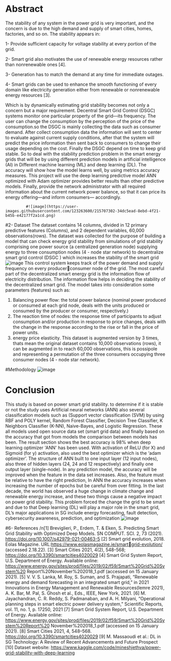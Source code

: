 # Abstract
The stability of any system in the power grid is very important, and the concern is due to the high 
demand and supply of smart cities, homes, factories, and so on. The stability appears in: 

1- Provide sufficient capacity for voltage stability at every portion of the grid.

2- Smart grid also motivates the use of renewable energy resources rather than nonrenewable 
ones [4].

3- Generation has to match the demand at any time for immediate outages.

4- Smart grids can be used to enhance the smooth functioning of every domain like electricity 
generation either from renewable or nonrenewable energy resources [3].

Which is by dynamically estimating grid stability becomes not only a concern but a major 
requirement. Decentral Smart Grid Control (DSGC) systems monitor one particular property of 
the grid—its frequency. The user can change the consumption by the perception of the price of 
the consumption.so the DSGC is mainly collecting the data such as consumer demand.
After collect consumption data the information will sent to center to evaluate against current 
supply conditions, after that the system will predict the price information then sent back to 
consumers to change their usage depending on the cost. Finally the DSGC depend on time to 
keep grid stable.
So to deal with the stability prediction problem in the smart energy grids that will be by using 
different prediction models in artificial intelligence (AI) in Different machine learning (ML) and 
deep learning (DL).
The accuracy will show how the model learns well, by using metrics accuracy measures.
This project will use the deep learning predictive model ANN optimized with Adam optimizer 
provides better results than other predictive models.
Finally, provide the network administrator with all required information about the current 
network power balance, so that it can price its energy offering—and inform consumers—
accordingly.


             #![image](https://user-images.githubusercontent.com/123263600/215707302-34dc5ead-8ebd-4f21-b45b-e42177f2a1cd.png)

#2- Dataset
The dataset contains 14 columns, divided in 12 primary predictive features (Columns), and 2 
dependent variables, 60,000 observations(rows).
The dataset was collected for the purpose of building a model that can check energy grid stability 
from simulations of grid stability comprising one power source (a centralized generation node) 
supplying energy to three consumption nodes (4 - node star network) to decentralize smart grid 
control (DSGC ) which increases the stability of the smart grid  
![image](https://user-images.githubusercontent.com/123263600/215707735-04a529f5-99fe-4e45-a099-60ef261c0f09.png)
This control system keeps track of the power demand and supply frequency on every producerconsumer node of the grid.
The most careful part of the decentralized smart energy grid is the information flow of electricity 
distribution. The information flow helps in deciding the stability of the decentralized smart grid. 
The model takes into consideration some parameters (features) such as:
1. Balancing power flow: the total power balance (nominal power produced or consumed at 
each grid node, deals with the units produced or consumed by the producer or consumer, 
respectively.)
2. The reaction time of nodes: the response time of participants to adjust consumption 
and/or production in response to price changes, deals with the change in the response 
according to the rise or fall in the price of power units.
3. energy price elasticity.
This dataset is augmented version by 3 times, thats mean the original dataset contains 10,000 
observations (rows), it can be augmented in to reach 60,000 observations, this is possipole and 
representing a permutation of the three consumers occupying three consumer nodes (4 - node star 
network).

#Methodology
                                  ![image](https://user-images.githubusercontent.com/123263600/215708121-6b734b0a-bdd7-42ac-9dba-282a146ca221.png)


# Conclusion
This study is based on power smart grid stability. to determine if it is stable or not the study 
uses Artificial neural networks (ANN) also several classification models such as (Support vector 
classification (SVM) by using RBF and POLY kernel, Random Forest Classifier, Decision Tree 
Classifier, K Neighbors Classifier (K-NN), Naive-Bayes, and Logistic Regression. These all 
models used open source data set (smart grid data) and finally based on the accuracy that got 
from models the comparison between models has been.
The result section shows the best accuracy is 98% when deep learning optimizer 'ANN' has been 
used. With activation of ReLU (for X) and Sigmoid (for y) activation, also used the best 
optimizer which is the ‘adam optimizer’.
The structure of ANN built to one input layer (12 input nodes), also three of hidden layers (24, 
24 and 12 respectively) and finally one output layer (single-node).
In any prediction model, the accuracy will be improved when the feature in the data set 
increases. Also, the feature must be relative to have the right prediction, In ANN the accuracy 
increases when increasing the number of epochs but be careful from over fitting.
In the last decade, the world has observed a huge change in climate change and renewable 
energy increase, and these two things cause a negative impact on power grid stability. This 
problem forced the change the grid to be smart and due to that Deep learning (DL) will play a 
major role in the smart grid, DL’s major applications in SG include energy forecasting, fault 
detection, cybersecurity awareness, prediction, and optimization
                          ![image](https://user-images.githubusercontent.com/123263600/215708834-49d0d878-29a8-4364-a40b-6b47ffda0c84.png)

#6- References
/n[1] Breviglieri, P., Erdem, T. & Eken, S. Predicting Smart Grid Stability with Optimized Deep 
Models. SN COMPUT. SCI. 2, 73 (2021). https://doi.org/10.1007/s42979-021-00463-5
[2] Smart grid evolution, 2018. Eolas Magazine. URL:https://www.eolasmagazine.ie/smartgrid-evolution/ (accessed 2.18.22).
[3] Smart Cities 2021, 4(2), 548-568; https://doi.org/10.3390/smartcities4020029
[4] Smart Grid System Report, U.S. Department of Energy. Available 
online: https://www.energy.gov/sites/prod/files/2019/02/f59/Smart%20Grid%20System%20
Report%20November%202018_1.pdf (accessed on 15 January 2021).
[5] V. V. S. Lanka, M. Roy, S. Suman, and S. Prajapati, “Renewable energy and demand 
forecasting in an integrated smart grid,” in 2021 Innovations in Energy Management and 
Renewable Resources(Iemre 2021), A. K. Bar, M. Pal, S. Ghosh et al., Eds., IEEE, New York, 
2021.
[6] M. Jayachandran, C. R. Reddy, S. Padmanaban, and A. H. Milyani, “Operational planning 
steps in smart electric power delivery system,” Scientific Reports, vol. 11, no. 1, p. 17250, 2021
[7] Smart Grid System Report, U.S. Department of Energy. Available online: 
https://www.energy.gov/sites/prod/files/2019/02/f59/Smart%20Grid%20System%20Report%20
November%202018_1.pdf (accessed on 15 January 2021).
[8] Smart Cities 2021, 4, 548–568. https://doi.org/10.3390/smartcities4020029
[9] M. Massaoudi et al.: DL in SG Technology: A Review of Recent Advancements and Future 
Prospect
[10] Dataset website: https://www.kaggle.com/code/mineshjethva/power-grid-stability-with-deep-learning

